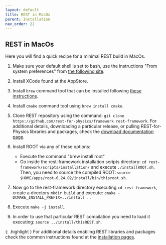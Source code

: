 ```yaml
---
layout: default
title: REST in MacOs
parent: Installation
nav_order: 22
---
```


## REST in MacOs

Here you will find a quick recipe for a minimal REST build in MacOs.

1. Make sure your default shell is set to bash, use the instructions "From system preferences" from [the following site](https://www.howtogeek.com/444596/how-to-change-the-default-shell-to-bash-in-macos-catalina/).

2. Install XCode found at the AppStore.

3. Install `brew` command tool that can be installed following [these instructions](https://treehouse.github.io/installation-guides/mac/homebrew).

4. Install `cmake` command tool using `brew install cmake`.

5. Clone REST repository using the command: `git clone https://github.com/rest-for-physics/framework rest-framework`. For additional details, downloading a particular release, or pulling REST-for-Physics libraries and packages, check the [download documentation page](https://rest-for-physics.github.io/downloading.html).

6. Install ROOT via any of these options:
    - Execute the command "brew install root"
    - Go inside the rest-framework installation scripts directory: `cd rest-framework/scripts/installation/` and execute `./installROOT.sh`. Then, you need to source the compiled ROOT: `source $HOME/apps/root-6.24.02/install/bin/thisroot.sh`.

7. Now go to the rest-framework directory executing `cd rest-framework`, create a directory `mkdir build` and execute: `cmake -DCMAKE_INSTALL_PREFIX=../install ..`

8. Execute `make -j install`.

9. In order to use that particular REST compilation you need to load it executing: `source ../install/thisREST.sh`.

{: .highlight } For additional details enabling REST libraries and packages check the common instructions found at the [installation pages](https://rest-for-physics.github.io/installation).
